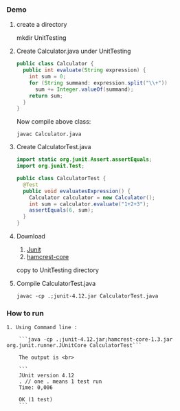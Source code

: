 ### Demo ###

1. create a directory

	mkdir UnitTesting

2. Create Calculator.java under UnitTesting

	```java
	public class Calculator {
	  public int evaluate(String expression) {
	    int sum = 0;
	    for (String summand: expression.split("\\+"))
	      sum += Integer.valueOf(summand);
	    return sum;
	  }
	}
	```

   Now compile above class:

	`javac Calculator.java`

3. Create CalculatorTest.java

	```java
	import static org.junit.Assert.assertEquals;
	import org.junit.Test;

	public class CalculatorTest {
	  @Test
	  public void evaluatesExpression() {
	    Calculator calculator = new Calculator();
	    int sum = calculator.evaluate("1+2+3");
	    assertEquals(6, sum);
	  }
	}
	```	
4. Download	
	
	1. [Junit](https://github.com/junit-team/junit4/releases)
	1. [hamcrest-core](http://search.maven.org/remotecontent?filepath=org/hamcrest/hamcrest-core/1.3/hamcrest-core-1.3.jar)

	copy to UnitTesting directory

4. Compile CalculatorTest.java

	`javac -cp .;junit-4.12.jar CalculatorTest.java`


### How to run ###	

	1. Using Command line : 

		```java -cp .;junit-4.12.jar;hamcrest-core-1.3.jar org.junit.runner.JUnitCore CalculatorTest```	

		The output is <br>

		```
		JUnit version 4.12
		. // one . means 1 test run
		Time: 0,006

		OK (1 test)
		```	